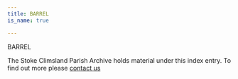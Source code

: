```yaml
---
title: BARREL
is_name: true

---
```


BARREL


The Stoke Climsland Parish Archive holds material under this index entry. To find out more please [contact us](/contact/)
